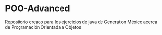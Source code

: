 # POO-Advanced
Repositorio creado para los ejercicios de java de Generation México acerca de Programación Orientada a Objetos
